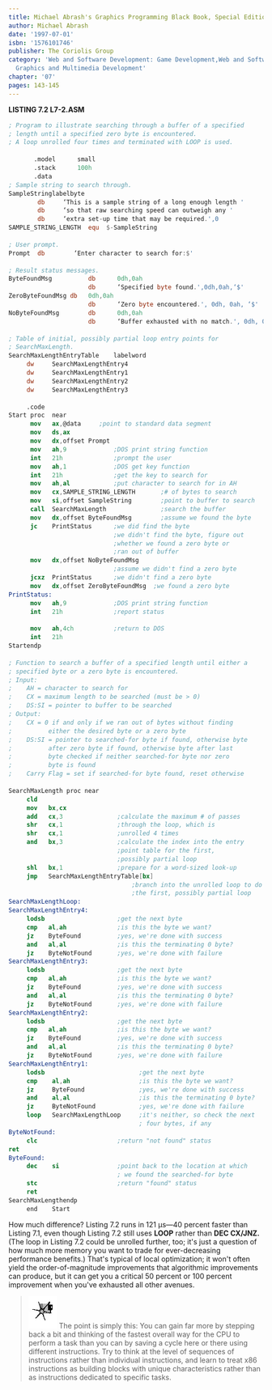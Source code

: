 ```yaml
---
title: Michael Abrash's Graphics Programming Black Book, Special Edition
author: Michael Abrash
date: '1997-07-01'
isbn: '1576101746'
publisher: The Coriolis Group
category: 'Web and Software Development: Game Development,Web and Software Development:
  Graphics and Multimedia Development'
chapter: '07'
pages: 143-145
---
```


**LISTING 7.2 L7-2.ASM**

```nasm
; Program to illustrate searching through a buffer of a specified
; length until a specified zero byte is encountered.
; A loop unrolled four times and terminated with LOOP is used.

       .model      small
       .stack      100h
       .data
; Sample string to search through.
SampleStringlabelbyte
        db     ‘This is a sample string of a long enough length '
        db     ‘so that raw searching speed can outweigh any '
        db     ‘extra set-up time that may be required.',0
SAMPLE_STRING_LENGTH  equ  $-SampleString

; User prompt.
Prompt  db        ‘Enter character to search for:$'

; Result status messages.
ByteFoundMsg          db      0dh,0ah
                      db      ‘Specified byte found.',0dh,0ah,‘$'
ZeroByteFoundMsg db   0dh,0ah
                      db      ‘Zero byte encountered.', 0dh, 0ah, ‘$'
NoByteFoundMsg        db      0dh,0ah
                      db      ‘Buffer exhausted with no match.', 0dh, 0ah, ‘$'

; Table of initial, possibly partial loop entry points for
; SearchMaxLength.
SearchMaxLengthEntryTable    labelword
     dw     SearchMaxLengthEntry4
     dw     SearchMaxLengthEntry1
     dw     SearchMaxLengthEntry2
     dw     SearchMaxLengthEntry3

     .code
Start proc  near
      mov   ax,@data     ;point to standard data segment
      mov   ds,ax
      mov   dx,offset Prompt
      mov   ah,9             ;DOS print string function
      int   21h              ;prompt the user
      mov   ah,1             ;DOS get key function
      int   21h              ;get the key to search for
      mov   ah,al            ;put character to search for in AH
      mov   cx,SAMPLE_STRING_LENGTH       ;# of bytes to search
      mov   si,offset SampleString        ;point to buffer to search
      call  SearchMaxLength               ;search the buffer
      mov   dx,offset ByteFoundMsg        ;assume we found the byte
      jc    PrintStatus      ;we did find the byte
                             ;we didn't find the byte, figure out
                             ;whether we found a zero byte or
                             ;ran out of buffer
      mov   dx,offset NoByteFoundMsg
                             ;assume we didn't find a zero byte
      jcxz  PrintStatus      ;we didn't find a zero byte
      mov   dx,offset ZeroByteFoundMsg  ;we found a zero byte
PrintStatus:
      mov   ah,9             ;DOS print string function
      int   21h              ;report status

      mov   ah,4ch           ;return to DOS
      int   21h
Startendp

; Function to search a buffer of a specified length until either a
; specified byte or a zero byte is encountered.
; Input:
;    AH = character to search for
;    CX = maximum length to be searched (must be > 0)
;    DS:SI = pointer to buffer to be searched
; Output:
;    CX = 0 if and only if we ran out of bytes without finding
;          either the desired byte or a zero byte
;    DS:SI = pointer to searched-for byte if found, otherwise byte
;          after zero byte if found, otherwise byte after last
;          byte checked if neither searched-for byte nor zero
;          byte is found
;    Carry Flag = set if searched-for byte found, reset otherwise

SearchMaxLength proc near
     cld
     mov   bx,cx
     add   cx,3               ;calculate the maximum # of passes
     shr   cx,1               ;through the loop, which is
     shr   cx,1               ;unrolled 4 times
     and   bx,3               ;calculate the index into the entry
                              ;point table for the first,
                              ;possibly partial loop
     shl   bx,1               ;prepare for a word-sized look-up
     jmp   SearchMaxLengthEntryTable[bx]
                                  ;branch into the unrolled loop to do
                                  ;the first, possibly partial loop
SearchMaxLengthLoop:
SearchMaxLengthEntry4:
     lodsb                    ;get the next byte
     cmp   al,ah              ;is this the byte we want?
     jz    ByteFound          ;yes, we're done with success
     and   al,al              ;is this the terminating 0 byte?
     jz    ByteNotFound       ;yes, we're done with failure
SearchMaxLengthEntry3:
     lodsb                    ;get the next byte
     cmp   al,ah              ;is this the byte we want?
     jz    ByteFound          ;yes, we're done with success
     and   al,al              ;is this the terminating 0 byte?
     jz    ByteNotFound       ;yes, we're done with failure
SearchMaxLengthEntry2:
     lodsb                    ;get the next byte
     cmp   al,ah              ;is this the byte we want?
     jz    ByteFound          ;yes, we're done with success
     and   al,al              ;is this the terminating 0 byte?
     jz    ByteNotFound       ;yes, we're done with failure
SearchMaxLengthEntry1:
     lodsb                          ;get the next byte
     cmp    al,ah                   ;is this the byte we want?
     jz     ByteFound               ;yes, we're done with success
     and    al,al                   ;is this the terminating 0 byte?
     jz     ByteNotFound            ;yes, we're done with failure
     loop   SearchMaxLengthLoop     ;it's neither, so check the next
                                    ; four bytes, if any
ByteNotFound:
     clc                      ;return "not found" status
ret
ByteFound:
     dec    si                ;point back to the location at which
                              ; we found the searched-for byte
     stc                      ;return "found" status
     ret
SearchMaxLengthendp
     end    Start
```

How much difference? Listing 7.2 runs in 121 µs—40 percent faster than
Listing 7.1, even though Listing 7.2 still uses **LOOP** rather than
**DEC CX/JNZ.** (The loop in Listing 7.2 could be unrolled further, too;
it's just a question of how much more memory you want to trade for
ever-decreasing performance benefits.) That's typical of local
optimization; it won't often yield the order-of-magnitude improvements
that algorithmic improvements can produce, but it can get you a critical
50 percent or 100 percent improvement when you've exhausted all other
avenues.

> ![](images/i.jpg)
> The point is simply this: You can gain far more by stepping back a bit
> and thinking of the fastest overall way for the CPU to perform a task
> than you can by saving a cycle here or there using different
> instructions. Try to think at the level of sequences of instructions
> rather than individual instructions, and learn to treat x86 instructions
> as building blocks with unique characteristics rather than as
> instructions dedicated to specific tasks.
